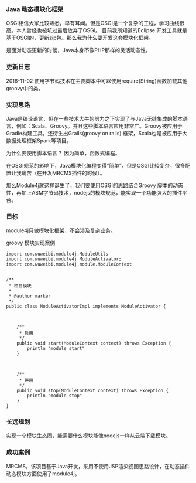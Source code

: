 ### Java 动态模块化框架

OSGI相信大家比较熟悉，早有耳闻。但是OSGI是一个复杂的工程，学习曲线很高。本人曾经也被坑过最后放弃了OSGI。
目前我所知道的Eclipse 开发工具就是基于OSGI的，更新zip包。那么我为什么要开发这套模块化框架。

是面对动态更新的时候，Java本身不像PHP那样的灵活动态性。


### 更新日志

2016-11-02 使用字节码技术在主要脚本中可以使用require(String)函数加载其他groovy中的类。


### 实现思路

Java是编译语言，但在一些技术大牛的努力之下实现了与Java无缝集成的脚本语言，例如：Scala、Groovy。并且这些脚本语言应用非常广。Groovy被应用于Gradle构建工具，还衍生出Grails(groovy on rails) 框架，Scala也是被应用于大数据处理框架Spark等项目。

为什么要使用脚本语言？ 因为简单，函数式编程。


在OSGI规范的影响下，Java模块化编程变得”简单“，但是OSGI比较复杂，很多配置让我痛苦（在开发MRCMS插件的时候）。


那么Module4j就这样诞生了，我们要使用OSGI的思路结合Groovy 脚本的动态性，再加上ASM字节码技术，nodejs的模块规范，能实现一个功能强大的插件平台。


### 目标

module4j只做模块化框架，不会涉及复杂业务。


groovy 模块实现案例
```
import com.wuweibi.module4j.ModuleUtils
import com.wuweibi.module4j.ModuleActivator;
import com.wuweibi.module4j.module.ModuleContext


/**
 * 栏目模块
 *
 * @author marker
 */
public class ModuleActivatorImpl implements ModuleActivator {



	/**
	 * 启用
	 */
	public void start(ModuleContext context) throws Exception {
        println "module start"
	}



	/**
	 * 停用
	 */
	public void stop(ModuleContext context) throws Exception {
        println "module stop"
	}
}
```



### 长远规划

实现一个模块生态圈，能需要什么模块能像nodejs一样从云端下载模块。



### 成功案例

MRCMS，该项目基于Java开发，采用不使用JSP渲染视图思路设计，在动态插件动态模块方面使用了module4j。